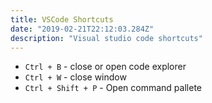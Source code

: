 ```yaml
---
title: VSCode Shortcuts
date: "2019-02-21T22:12:03.284Z"
description: "Visual studio code shortcuts"
---
```


+ ```Ctrl + B``` - close or open code explorer
+ ```Ctrl + W``` - close window
+ ```Ctrl + Shift + P``` - Open command pallete
  